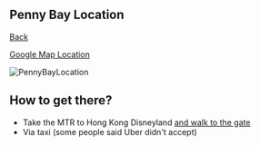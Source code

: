 ## Penny Bay Location 
[Back](https://zetta.github.io/cct11/)


[Google Map Location](https://maps.google.com/maps?q=22.317493438720703%2C114.05007934570312&z=17&hl=en)

![PennyBayLocation](https://user-images.githubusercontent.com/204105/116798918-e9875700-ab26-11eb-8595-4980cf897740.jpeg)

## How to get there?

- Take the MTR to Hong Kong Disneyland [and walk to the gate](https://www.google.com/maps/dir/Disneyland+Resort/22.3176844,114.0497764/@22.3159656,114.0459218,17.63z/data=!4m8!4m7!1m5!1m1!1s0x3403fc28efabffa7:0x6ea76ed2c881de3d!2m2!1d114.0451876!2d22.3153543!1m0)
- Via taxi (some people said Uber didn't accept)

